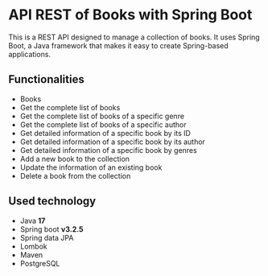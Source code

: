 # API REST of Books with Spring Boot

This is a REST API designed to manage a collection of books. 
It uses Spring Boot, a Java framework that makes it easy to create Spring-based applications.

## Functionalities
 - Books
 - Get the complete list of books
 - Get the complete list of books of a specific genre
 - Get the complete list of books of a specific author
 - Get detailed information of a specific book by its ID
 - Get detailed information of a specific book by its author
 - Get detailed information of a specific book by genres
 - Add a new book to the collection
 - Update the information of an existing book 
 - Delete a book from the collection
## Used technology
 - Java **17**
 - Spring boot **v3.2.5**
 - Spring data JPA
 - Lombok
 - Maven
 - PostgreSQL

